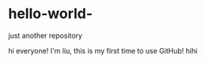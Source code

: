 # hello-world-
just another repository

hi everyone!
I'm liu,
this is my first time to use GitHub!
hihi
